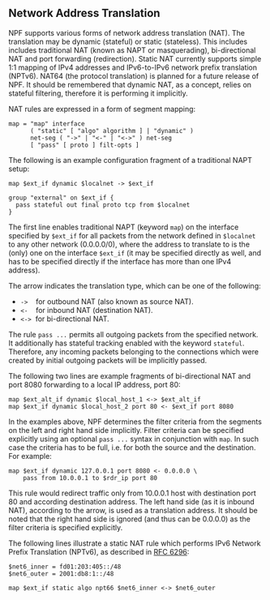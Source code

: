Network Address Translation
---------------------------

NPF supports various forms of network address translation (NAT).  The
translation may be dynamic (stateful) or static (stateless).  This includes
includes traditional NAT (known as NAPT or masquerading), bi-directional NAT
and port forwarding (redirection).  Static NAT currently supports simple 1:1
mapping of IPv4 addresses and IPv6-to-IPv6 network prefix translation (NPTv6).
NAT64 (the protocol translation) is planned for a future release of NPF.
It should be remembered that dynamic NAT, as a concept, relies on stateful
filtering, therefore it is performing it implicitly.

NAT rules are expressed in a form of segment mapping:
```
map	= "map" interface
	  ( "static" [ "algo" algorithm ] | "dynamic" )
	  net-seg ( "->" | "<-" | "<->" ) net-seg
	  [ "pass" [ proto ] filt‐opts ]
```

The following is an example configuration fragment of a traditional NAPT setup:
```
map $ext_if dynamic $localnet -> $ext_if

group "external" on $ext_if {
  pass stateful out final proto tcp from $localnet
}
```

The first line enables traditional NAPT (keyword `map`) on the interface
specified by `$ext_if` for all packets from the network defined in
`$localnet` to any other network (0.0.0.0/0), where the address to translate to
is the (only) one on the interface `$ext_if` (it may be specified directly
as well, and has to be specified directly if the interface has more than
one IPv4 address).

The arrow indicates the translation type, which can be one of the following:

* `->`&nbsp;&nbsp;&nbsp; for outbound NAT (also known as source NAT).
* `<-`&nbsp;&nbsp;&nbsp; for inbound NAT (destination NAT).
* `<->`&nbsp; for bi-directional NAT.

The rule `pass ...` permits all outgoing packets from the specified
network.  It additionally has stateful tracking enabled with the keyword
`stateful`.  Therefore, any incoming packets belonging to the connections
which were created by initial outgoing packets will be implicitly passed.

The following two lines are example fragments of bi-directional NAT and
port 8080 forwarding to a local IP address, port 80:
```
map $ext_alt_if dynamic $local_host_1 <-> $ext_alt_if
map $ext_if dynamic $local_host_2 port 80 <- $ext_if port 8080
```

In the examples above, NPF determines the filter criteria from the segments
on the left and right hand side implicitly.  Filter criteria can be specified
explicitly using an optional `pass ...` syntax in conjunction with `map`.
In such case the criteria has to be full, i.e. for both the source and the
destination.  For example:
```
map $ext_if dynamic 127.0.0.1 port 8080 <- 0.0.0.0 \
    pass from 10.0.0.1 to $rdr_ip port 80
```

This rule would redirect traffic only from 10.0.0.1 host with destination
port 80 and according destination address.  The left hand side (as it is
inbound NAT), according to the arrow, is used as a translation address.
It should be noted that the right hand side is ignored (and thus can be
0.0.0.0) as the filter criteria is specified explicitly.

The following lines illustrate a static NAT rule which performs IPv6 Network
Prefix Translation (NPTv6), as described in
[RFC 6296](https://tools.ietf.org/html/rfc6296):
```
$net6_inner = fd01:203:405::/48
$net6_outer = 2001:db8:1::/48

map $ext_if static algo npt66 $net6_inner <-> $net6_outer
```
